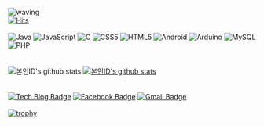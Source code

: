 ![waving](https://capsule-render.vercel.app/api?type=waving&height=200&text=Hello!&fontAlign=80&fontAlignY=40&color=gradient)
<br>
[![Hits](https://hits.seeyoufarm.com/api/count/incr/badge.svg?url=https%3A%2F%2Fgithub.com%2Fjojun01835%2Fjojun01835&count_bg=%2379C83D&title_bg=%23555555&icon=&icon_color=%23E7E7E7&title=hits&edge_flat=false)](https://hits.seeyoufarm.com)
<br>
<br>
![Java](https://img.shields.io/badge/java-%23ED8B00.svg?style=for-the-badge&logo=java&logoColor=white) ![JavaScript](https://img.shields.io/badge/javascript-%23323330.svg?style=for-the-badge&logo=javascript&logoColor=%23F7DF1E) ![C](https://img.shields.io/badge/c-%2300599C.svg?style=for-the-badge&logo=c&logoColor=white) ![CSS5](https://img.shields.io/badge/css3-%231572B6.svg?style=for-the-badge&logo=css3&logoColor=white) ![HTML5](https://img.shields.io/badge/html5-%23E34F26.svg?style=for-the-badge&logo=html5&logoColor=white) ![Android](https://img.shields.io/badge/Android-3DDC84?style=for-the-badge&logo=android&logoColor=white) ![Arduino](https://img.shields.io/badge/-Arduino-00979D?style=for-the-badge&logo=Arduino&logoColor=white) ![MySQL](https://img.shields.io/badge/mysql-%2300f.svg?style=for-the-badge&logo=mysql&logoColor=white)  ![PHP](https://img.shields.io/badge/php-%23777BB4.svg?style=for-the-badge&logo=php&logoColor=white)
<br>
<br>
<br>
![본인ID's github stats](https://github-readme-stats.vercel.app/api?username=jojun01835&show_icons=true)
[![본인ID's github stats](https://github-readme-stats.vercel.app/api/top-langs/?username=jojun01835&show_icons=true&hide_border=true&title_color=004386&icon_color=004386&layout=compact)](https://github.com/jojun01835)
<br>
<br>
<br>
[![Tech Blog Badge](http://img.shields.io/badge/-Tech%20blog-black?style=flat-square&logo=github&link=https://github.com/jojun01835/)](https://github.com/jojun01835/)
[![Facebook Badge](https://img.shields.io/badge/facebook-1877f2?style=flat-square&logo=facebook&logoColor=white&link=https://www.facebook.com/zzsza)](https://www.facebook.com/zzsza)
[![Gmail Badge](https://img.shields.io/badge/Gmail-d14836?style=flat-square&logo=Gmail&logoColor=white&link=mailto:snugyun01@gmail.com)](mailto:jojun01835@gmail.com)
<br>
<br>
[![trophy](https://github-profile-trophy.vercel.app/?username=jojun01835&row=1)](https://github.com/ryo-ma/github-profile-trophy)
<br>
<br>

